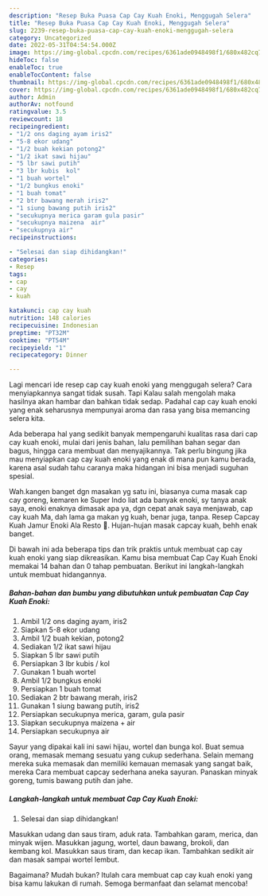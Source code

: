 ```yaml
---
description: "Resep Buka Puasa Cap Cay Kuah Enoki, Menggugah Selera"
title: "Resep Buka Puasa Cap Cay Kuah Enoki, Menggugah Selera"
slug: 2239-resep-buka-puasa-cap-cay-kuah-enoki-menggugah-selera
category: Uncategorized
date: 2022-05-31T04:54:54.000Z
image: https://img-global.cpcdn.com/recipes/6361ade0948498f1/680x482cq70/cap-cay-kuah-enoki-foto-resep-utama.jpg
hideToc: false
enableToc: true
enableTocContent: false
thumbnail: https://img-global.cpcdn.com/recipes/6361ade0948498f1/680x482cq70/cap-cay-kuah-enoki-foto-resep-utama.jpg
cover: https://img-global.cpcdn.com/recipes/6361ade0948498f1/680x482cq70/cap-cay-kuah-enoki-foto-resep-utama.jpg
author: Admin
authorAv: notfound
ratingvalue: 3.5
reviewcount: 18
recipeingredient:
- "1/2 ons daging ayam iris2"
- "5-8 ekor udang"
- "1/2 buah kekian potong2"
- "1/2 ikat sawi hijau"
- "5 lbr sawi putih"
- "3 lbr kubis  kol"
- "1 buah wortel"
- "1/2 bungkus enoki"
- "1 buah tomat"
- "2 btr bawang merah iris2"
- "1 siung bawang putih iris2"
- "secukupnya merica garam gula pasir"
- "secukupnya maizena  air"
- "secukupnya air"
recipeinstructions:

- "Selesai dan siap dihidangkan!"
categories:
- Resep
tags:
- cap
- cay
- kuah

katakunci: cap cay kuah 
nutrition: 148 calories
recipecuisine: Indonesian
preptime: "PT32M"
cooktime: "PT54M"
recipeyield: "1"
recipecategory: Dinner

---
```



Lagi mencari ide resep cap cay kuah enoki yang menggugah selera? Cara menyiapkannya sangat tidak susah. Tapi Kalau salah mengolah maka hasilnya akan hambar dan bahkan tidak sedap. Padahal cap cay kuah enoki yang enak seharusnya mempunyai aroma dan rasa yang bisa memancing selera kita.


Ada beberapa hal yang sedikit banyak mempengaruhi kualitas rasa dari cap cay kuah enoki, mulai dari jenis bahan, lalu pemilihan bahan segar dan bagus, hingga cara membuat dan menyajikannya. Tak perlu bingung jika mau menyiapkan cap cay kuah enoki yang enak di mana pun kamu berada, karena asal sudah tahu caranya maka hidangan ini bisa menjadi suguhan spesial.

Wah.kangen banget dgn masakan yg satu ini, biasanya cuma masak cap cay goreng, kemaren ke Super Indo liat ada banyak enoki, sy tanya anak saya, enoki enaknya dimasak apa ya, dgn cepat anak saya menjawab, cap cay kuah Ma, dah lama ga makan yg kuah, benar juga, tanpa. Resep Capcay Kuah Jamur Enoki Ala Resto 🥘. Hujan-hujan masak capcay kuah, behh enak banget.


Di bawah ini ada beberapa tips dan trik praktis untuk membuat cap cay kuah enoki yang siap dikreasikan. Kamu bisa membuat Cap Cay Kuah Enoki memakai 14 bahan dan 0 tahap pembuatan. Berikut ini langkah-langkah untuk membuat hidangannya.

<!--inarticleads1-->

##### Bahan-bahan dan bumbu yang dibutuhkan untuk pembuatan Cap Cay Kuah Enoki:

1. Ambil 1/2 ons daging ayam, iris2
1. Siapkan 5-8 ekor udang
1. Ambil 1/2 buah kekian, potong2
1. Sediakan 1/2 ikat sawi hijau
1. Siapkan 5 lbr sawi putih
1. Persiapkan 3 lbr kubis / kol
1. Gunakan 1 buah wortel
1. Ambil 1/2 bungkus enoki
1. Persiapkan 1 buah tomat
1. Sediakan 2 btr bawang merah, iris2
1. Gunakan 1 siung bawang putih, iris2
1. Persiapkan secukupnya merica, garam, gula pasir
1. Siapkan secukupnya maizena + air
1. Persiapkan secukupnya air


Sayur yang dipakai kali ini sawi hijau, wortel dan bunga kol. Buat semua orang, memasak memang sesuatu yang cukup sederhana. Selain memang mereka suka memasak dan memiliki kemauan memasak yang sangat baik, mereka Cara membuat capcay sederhana aneka sayuran. Panaskan minyak goreng, tumis bawang putih dan jahe. 

<!--inarticleads2-->

##### Langkah-langkah untuk membuat Cap Cay Kuah Enoki:


1. Selesai dan siap dihidangkan!

Masukkan udang dan saus tiram, aduk rata. Tambahkan garam, merica, dan minyak wijen. Masukkan jagung, wortel, daun bawang, brokoli, dan kembang kol. Masukkan saus tiram, dan kecap ikan. Tambahkan sedikit air dan masak sampai wortel lembut. 

Bagaimana? Mudah bukan? Itulah cara membuat cap cay kuah enoki yang bisa kamu lakukan di rumah. Semoga bermanfaat dan selamat mencoba!

